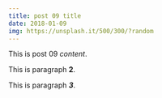 ```yaml
---
title: post 09 title
date: 2018-01-09
img: https://unsplash.it/500/300/?random
---
```

This is post 09 *content*.

This is paragraph **2**.

This is paragraph ***3***.

